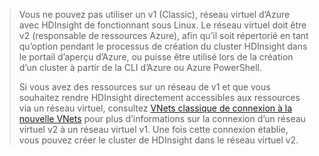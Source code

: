 > Vous ne pouvez pas utiliser un v1 (Classic), réseau virtuel d’Azure avec HDInsight de fonctionnant sous Linux. Le réseau virtuel doit être v2 (responsable de ressources Azure), afin qu’il soit répertorié en tant qu’option pendant le processus de création du cluster HDInsight dans le portail d’aperçu d’Azure, ou puisse être utilisé lors de la création d’un cluster à partir de la CLI d’Azure ou Azure PowerShell.
> 
> Si vous avez des ressources sur un réseau de v1 et que vous souhaitez rendre HDInsight directement accessibles aux ressources via un réseau virtuel, consultez [VNets classique de connexion à la nouvelle VNets](../articles/vpn-gateway/vpn-gateway-connect-different-deployment-models-portal.md) pour plus d’informations sur la connexion d’un réseau virtuel v2 à un réseau virtuel v1. Une fois cette connexion établie, vous pouvez créer le cluster de HDInsight dans le réseau virtuel v2.